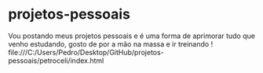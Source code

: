 # projetos-pessoais
 Vou postando meus projetos pessoais e é uma forma de aprimorar tudo que venho estudando, gosto de por a mão na massa e ir treinando ! 
file:///C:/Users/Pedro/Desktop/GitHub/projetos-pessoais/petroceli/index.html
